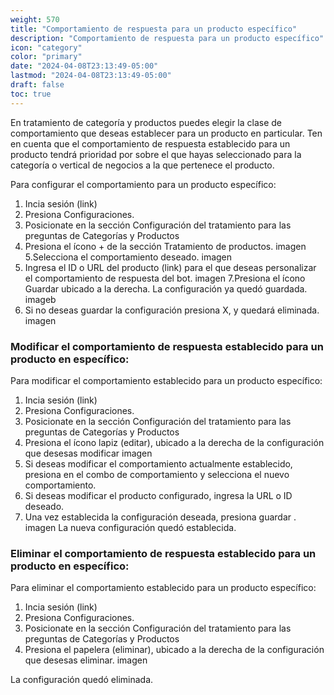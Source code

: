 ```yaml
---
weight: 570
title: "Comportamiento de respuesta para un producto específico"
description: "Comportamiento de respuesta para un producto específico"
icon: "category"
color: "primary"
date: "2024-04-08T23:13:49-05:00"
lastmod: "2024-04-08T23:13:49-05:00"
draft: false
toc: true
---
```



En tratamiento de categoría y productos puedes elegir la clase de comportamiento que deseas establecer para un producto en particular. 
Ten en cuenta que el comportamiento de respuesta establecido para un producto tendrá prioridad por sobre el que hayas seleccionado para la categoría o vertical de negocios a la que pertenece el producto.

Para configurar el comportamiento para un producto específico:
1. Incia sesión (link)
2. Presiona Configuraciones.
3. Posicionate en la sección Configuración del tratamiento para las preguntas de Categorías y Productos
4. Presiona el ícono + de la sección Tratamiento de productos.
imagen
5.Selecciona el comportamiento deseado.
imagen
6. Ingresa el ID o URL del producto (link) para el que deseas personalizar el comportamiento de respuesta del bot.
imagen
7.Presiona el ícono Guardar ubicado a la derecha. La configuración ya quedó guardada. 
imageb
8. Si no deseas guardar la configuración presiona X, y quedará eliminada.
imagen


### Modificar el comportamiento de respuesta establecido para un producto en específico:

Para modificar el comportamiento establecido para un producto específico:

1. Incia sesión (link)
2. Presiona Configuraciones.
3. Posicionate en la sección Configuración del tratamiento para las preguntas de Categorías y Productos
4. Presiona el ícono lapiz (editar), ubicado a la derecha de la configuración que desesas modificar
imagen
5. Si deseas modificar el comportamiento actualmente establecido, presiona en el combo de comportamiento y selecciona el nuevo comportamiento.
6. Si deseas modificar el producto configurado, ingresa la URL o ID deseado.
7. Una vez establecida la configuración deseada, presiona guardar .
imagen
La nueva configuración quedó establecida.

### Eliminar el comportamiento de respuesta establecido para un producto en específico:

Para eliminar el comportamiento establecido para un producto específico:

1. Incia sesión (link)
2. Presiona Configuraciones.
3. Posicionate en la sección Configuración del tratamiento para las preguntas de Categorías y Productos
4. Presiona el papelera (eliminar), ubicado a la derecha de la configuración que desesas eliminar.
imagen

La configuración quedó eliminada.
